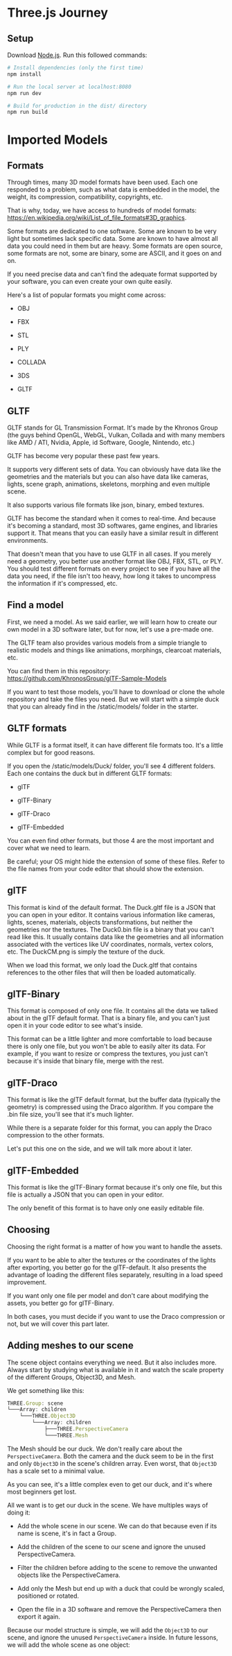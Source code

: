 # Three.js Journey

## Setup
Download [Node.js](https://nodejs.org/en/download/).
Run this followed commands:

``` bash
# Install dependencies (only the first time)
npm install

# Run the local server at localhost:8080
npm run dev

# Build for production in the dist/ directory
npm run build
```
# Imported Models

## Formats

Through times, many 3D model formats have been used. Each one responded to a problem, such as what data is embedded in the model, the weight, its compression, compatibility, copyrights, etc.

That is why, today, we have access to hundreds of model formats: https://en.wikipedia.org/wiki/List_of_file_formats#3D_graphics.

Some formats are dedicated to one software. Some are known to be very light but sometimes lack specific data. Some are known to have almost all data you could need in them but are heavy. Some formats are open source, some formats are not, some are binary, some are ASCII, and it goes on and on.

If you need precise data and can't find the adequate format supported by your software, you can even create your own quite easily.

Here's a list of popular formats you might come across:

- OBJ

- FBX

- STL

- PLY

- COLLADA

- 3DS

- GLTF

## GLTF

GLTF stands for GL Transmission Format. It's made by the Khronos Group (the guys behind OpenGL, WebGL, Vulkan, Collada and with many members like AMD / ATI, Nvidia, Apple, id Software, Google, Nintendo, etc.)

GLTF has become very popular these past few years.

It supports very different sets of data. You can obviously have data like the geometries and the materials but you can also have data like cameras, lights, scene graph, animations, skeletons, morphing and even multiple scene.

It also supports various file formats like json, binary, embed textures.

GLTF has become the standard when it comes to real-time. And because it's becoming a standard, most 3D softwares, game engines, and libraries support it. That means that you can easily have a similar result in different environments.

That doesn't mean that you have to use GLTF in all cases. If you merely need a geometry, you better use another format like OBJ, FBX, STL, or PLY. You should test different formats on every project to see if you have all the data you need, if the file isn't too heavy, how long it takes to uncompress the information if it's compressed, etc.

## Find a model

First, we need a model. As we said earlier, we will learn how to create our own model in a 3D software later, but for now, let's use a pre-made one.

The GLTF team also provides various models from a simple triangle to realistic models and things like animations, morphings, clearcoat materials, etc.

You can find them in this repository: https://github.com/KhronosGroup/glTF-Sample-Models

If you want to test those models, you'll have to download or clone the whole repository and take the files you need. But we will start with a simple duck that you can already find in the /static/models/ folder in the starter.

## GLTF formats

While GLTF is a format itself, it can have different file formats too. It's a little complex but for good reasons.

If you open the /static/models/Duck/ folder, you'll see 4 different folders. Each one contains the duck but in different GLTF formats:

- glTF

- glTF-Binary

- glTF-Draco

- glTF-Embedded

You can even find other formats, but those 4 are the most important and cover what we need to learn.

Be careful; your OS might hide the extension of some of these files. Refer to the file names from your code editor that should show the extension.

## glTF

This format is kind of the default format. The Duck.gltf file is a JSON that you can open in your editor. It contains various information like cameras, lights, scenes, materials, objects transformations, but neither the geometries nor the textures. The Duck0.bin file is a binary that you can't read like this. It usually contains data like the geometries and all information associated with the vertices like UV coordinates, normals, vertex colors, etc. The DuckCM.png is simply the texture of the duck.

When we load this format, we only load the Duck.gltf that contains references to the other files that will then be loaded automatically.

## glTF-Binary

This format is composed of only one file. It contains all the data we talked about in the glTF default format. That is a binary file, and you can't just open it in your code editor to see what's inside.

This format can be a little lighter and more comfortable to load because there is only one file, but you won't be able to easily alter its data. For example, if you want to resize or compress the textures, you just can't because it's inside that binary file, merge with the rest.

## glTF-Draco

This format is like the glTF default format, but the buffer data (typically the geometry) is compressed using the Draco algorithm. If you compare the .bin file size, you'll see that it's much lighter.

While there is a separate folder for this format, you can apply the Draco compression to the other formats.

Let's put this one on the side, and we will talk more about it later.

## glTF-Embedded

This format is like the glTF-Binary format because it's only one file, but this file is actually a JSON that you can open in your editor.

The only benefit of this format is to have only one easily editable file.

## Choosing

Choosing the right format is a matter of how you want to handle the assets.

If you want to be able to alter the textures or the coordinates of the lights after exporting, you better go for the glTF-default. It also presents the advantage of loading the different files separately, resulting in a load speed improvement.

If you want only one file per model and don't care about modifying the assets, you better go for glTF-Binary.

In both cases, you must decide if you want to use the Draco compression or not, but we will cover this part later.

## Adding meshes to our scene

The scene object contains everything we need. But it also includes more. Always start by studying what is available in it and watch the scale property of the different Groups, Object3D, and Mesh.

We get something like this:


```js
THREE.Group: scene
└───Array: children
    └───THREE.Object3D
        └───Array: children
            ├───THREE.PerspectiveCamera
            └───THREE.Mesh
```

The Mesh should be our duck. We don't really care about the `PerspectiveCamera`. Both the camera and the duck seem to be in the first and only `Object3D` in the scene's children array. Even worst, that `Object3D` has a scale set to a minimal value.

As you can see, it's a little complex even to get our duck, and it's where most beginners get lost.

All we want is to get our duck in the scene. We have multiples ways of doing it:

- Add the whole scene in our scene. We can do that because even if its name is scene, it's in fact a Group.

- Add the children of the scene to our scene and ignore the unused PerspectiveCamera.

- Filter the children before adding to the scene to remove the unwanted objects like the PerspectiveCamera.

- Add only the Mesh but end up with a duck that could be wrongly scaled, positioned or rotated.

- Open the file in a 3D software and remove the PerspectiveCamera then export it again.

Because our model structure is simple, we will add the `Object3D` to our scene, and ignore the unused `PerspectiveCamera` inside. In future lessons, we will add the whole scene as one object: